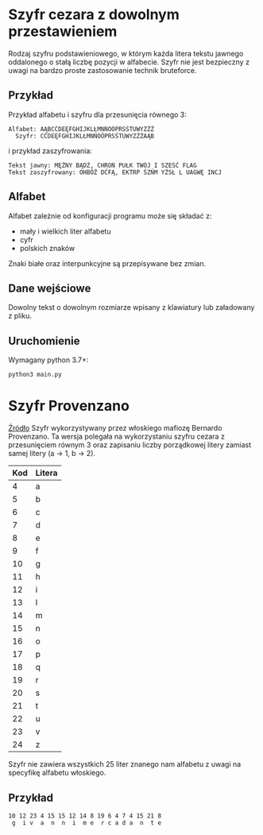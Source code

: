 # Szyfr cezara z dowolnym przestawieniem
Rodzaj szyfru podstawieniowego, w którym każda litera tekstu jawnego oddalonego o stałą liczbę pozycji w alfabecie. Szyfr nie jest bezpieczny z uwagi na bardzo proste zastosowanie technik bruteforce.

## Przykład
Przykład alfabetu i szyfru dla przesunięcia równego 3:
```
Alfabet: AĄBCĆDEĘFGHIJKLŁMNŃOÓPRSŚTUWYZŹŻ
  Szyfr: CĆDEĘFGHIJKLŁMNŃOÓPRSŚTUWYZŹŻAĄB
```
i przykład zaszyfrowania:
```
Tekst jawny: MĘŻNY BĄDŹ, CHROŃ PUŁK TWÓJ I SZEŚĆ FLAG
Tekst zaszyfrowany: OHBÓŻ DĆFĄ, EKTRP ŚZŃM YŹSŁ L UAGWĘ INCJ
```
## Alfabet
Alfabet zależnie od konfiguracji programu może się składać z:
* mały i wielkich liter alfabetu
* cyfr
* polskich znaków

Znaki białe oraz interpunkcyjne są przepisywane bez zmian.

## Dane wejściowe
Dowolny tekst o dowolnym rozmiarze wpisany z klawiatury lub załadowany z pliku.

## Uruchomienie
Wymagany python 3.7+:
```
python3 main.py
```

# Szyfr Provenzano
[Źródło](http://itre.cis.upenn.edu/~myl/languagelog/archives/003049.html)
Szyfr wykorzystywany przez włoskiego mafiozę Bernardo Provenzano. Ta wersja polegała na wykorzystaniu szyfru cezara z przesunięciem równym 3 oraz zapisaniu liczby porządkowej litery zamiast samej litery (a -> 1, b -> 2).

|Kod|Litera|
|---|---|
| 4 |	a |
| 5 |	b |
| 6 |	c |
| 7 |	d |
| 8 |	e |
| 9 |	f |
| 10 |	g |
| 11 |	h |
| 12 |	i |
| 13 |	l |
| 14 |	m |
| 15 |	n |
| 16 |	o |
| 17 |	p |
| 18 |	q |
| 19 |	r |
| 20 |	s |
| 21 |	t |
| 22 |	u |
| 23 |	v |
| 24 |	z |

Szyfr nie zawiera wszystkich 25 liter znanego nam alfabetu z uwagi na specyfikę alfabetu włoskiego.

## Przykład
```
10 12 23 4 15 15 12	14 8 19 6 4 7 4 15 21 8
 g  i v  a  n  n  i	 m e  r c a d a  n  t e
 ```
